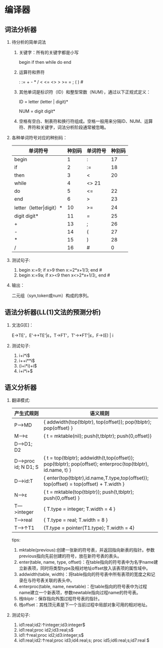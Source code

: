 # 编译器

## 词法分析器
1. 待分析的简单词法
	1. 关键字：所有的关键字都是小写
        
        begin  if  then  while  do  end
    2. 运算符和界符
    
        :  :=  +  -  *  /  <  <=  <>  >  >=  =  ;  (  )  #
    3. 其他单词是标识符（ID）和整型常数（NUM），通过以下正规式定义：
    
    	ID = letter (letter | digit)*
    	
       NUM = digit digit*
    4. 空格有空白、制表符和换行符组成。空格一般用来分隔ID、NUM、运算符、界符和关键字，词法分析阶段通常被忽略。

2. 各种单词符号对应的种别码：

    单词符号 | 种别码 | 单词符号 | 种别码
    --- | --- | --- | ---
    begin | 1 | : | 17
    if | 2 | := | 18
    then | 3 | < | 20
    while | 4 | <>  21
    do | 5 | <= | 22
    end | 6 | > | 23
    letter（letter\|digit）* | 10 | >= | 24
    digit digit* | 11 | = | 25
    \+ | 13 | ; | 26
    \- | 14 | ( | 27
    \* | 15 | ) | 28
    / | 16 | # | 0

3. 测试句子:

    1. begin x:=9; if x>9 then x:=2*x+1/3; end #
    2. begin x:=9a; if x><9 then x<>2*x+1/3;, end #

4. 输出：
    
    二元组（syn,token或num）构成的序列。

## 语法分析器(LL(1)文法的预测分析)

1. 文法G[E]：

    E→TE’，E’→+TE’|ε，T→FT’，T’→*FT’|ε，F→(E) | i

2. 测试句子:

    1. i+i*i$
    2. i++i**i$
    3. (i+i*i)+i$
    4. i+i*i+$

## 语义分析器

1. 翻译模式:

    产生式规则 | 语义规则
    --- | ---
    P—>MD|{ addwidth(top(tblptr), top(offset)); pop(tblptr); pop(offset) }
    M—>ε | { t = mktable(nil); push(t,tblptr); push(0,offset)}
    D—>D1; D2 | 
    D—>proc id; N D1; S | { t = top(tblptr); addwidth(t,top(offset)); pop(tblptr); pop(offset); enterproc(top(tblptr), id.name, t) }
    D—>id:T | { enter(top(tblptr),id.name,T.type,top(offset)); top(offset) = top(offset) + T.width }
    N—>ε | { t = mktable(top(tblptr)); push(t,tblptr); push(0,offset) }
    T—>integer | { T.type = integer; T.width = 4 }
    T—>real | { T.type = real; T.width = 8 }
    T—>↑T1 | {T.type = pointer(T1.type); T.width = 4}

    tips:
    1. mktable(previous):创建一张新的符号表，并返回指向新表的指针。参数previous指向先前创建的符号，放在新符号表的表头。
    2. enter(table, name, type, offset)：在table指向的符号表中为名字name建立新表项，同时将类型type及相对地址offset放入该表项的属性域中。
    3. addwidth(table, width)：将table指向的符号表中所有表项的宽度之和记录在与符号表关联的表头中。
    4. enterproc(table, name, newtable)：在table指向的符号表中为过程name建立一个新表项，参数newtable指向过程name的符号表。
    5. 栈tblptr：保存指向外围过程符号表的指针。
    6. 栈offset：其栈顶元素是下一个当前过程中局部对象可用的相对地址。

2. 测试句子:
   1. id1:real;id2:↑integer;id3:integer$
   2. id1:real;proc id2;id3:real;s$
   3. id1:↑real;proc id2;id3:integer;s$
   4. id1:real;id2:↑real;proc id3;id4:real;s; proc id5;id6:real;s;id7:real $
